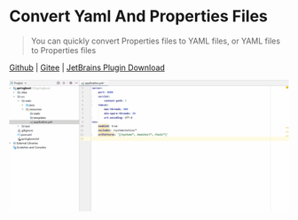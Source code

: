 # Convert Yaml And Properties Files

> You can quickly convert Properties files to YAML files, or YAML files to Properties files

[Github](https://github.com/chencn/ConvertYamlAndProperties)  |  [Gitee](https://gitee.com/xqchen/ConvertYamlAndProperties)  |  [JetBrains Plugin Download](https://plugins.jetbrains.com/plugin/13804-convert-yaml-and-properties-file)

![show.gif](images/show.gif)
